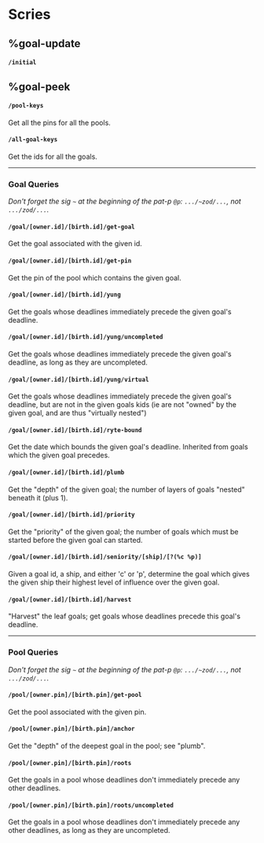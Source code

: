 # Scries

## %goal-update

#### `/initial`

## %goal-peek

#### `/pool-keys`

Get all the pins for all the pools.

#### `/all-goal-keys`

Get the ids for all the goals.


-----------------------

### Goal Queries

*Don't forget the sig `~` at the beginning of the pat-p `@p`: `.../~zod/...`, not `.../zod/...`.*

#### `/goal/[owner.id]/[birth.id]/get-goal`

Get the goal associated with the given id.

#### `/goal/[owner.id]/[birth.id]/get-pin`

Get the pin of the pool which contains the given goal.

#### `/goal/[owner.id]/[birth.id]/yung`

Get the goals whose deadlines immediately precede the given goal's deadline.

#### `/goal/[owner.id]/[birth.id]/yung/uncompleted`

Get the goals whose deadlines immediately precede the given goal's deadline, as long as they are uncompleted.

#### `/goal/[owner.id]/[birth.id]/yung/virtual`

Get the goals whose deadlines immediately precede the given goal's deadline, but are not in the given goals kids (ie are not "owned" by the given goal, and are thus "virtually nested")

#### `/goal/[owner.id]/[birth.id]/ryte-bound`

Get the date which bounds the given goal's deadline. Inherited from goals which the given goal precedes.

#### `/goal/[owner.id]/[birth.id]/plumb`

Get the "depth" of the given goal; the number of layers of goals "nested" beneath it (plus 1).

#### `/goal/[owner.id]/[birth.id]/priority`

Get the "priority" of the given goal; the number of goals which must be started before the given goal can started.

#### `/goal/[owner.id]/[birth.id]/seniority/[ship]/[?(%c %p)]`

Given a goal id, a ship, and either 'c' or 'p', determine the goal which gives the given ship their highest level of influence over the given goal.

#### `/goal/[owner.id]/[birth.id]/harvest`

"Harvest" the leaf goals; get goals whose deadlines precede this goal's deadline.

-----------------------

### Pool Queries

*Don't forget the sig `~` at the beginning of the pat-p `@p`: `.../~zod/...`, not `.../zod/...`.*

#### `/pool/[owner.pin]/[birth.pin]/get-pool`

Get the pool associated with the given pin.

#### `/pool/[owner.pin]/[birth.pin]/anchor`

Get the "depth" of the deepest goal in the pool; see "plumb".

#### `/pool/[owner.pin]/[birth.pin]/roots`

Get the goals in a pool whose deadlines don't immediately precede any other deadlines.

#### `/pool/[owner.pin]/[birth.pin]/roots/uncompleted`

Get the goals in a pool whose deadlines don't immediately precede any other deadlines, as long as they are uncompleted.
